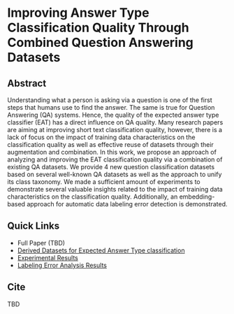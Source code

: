 # Improving Answer Type Classification Quality Through Combined Question Answering Datasets

## Abstract

Understanding what a person is asking via a question is one of the first steps that humans use to find the answer. 
The same is true for Question Answering (QA) systems. 
Hence, the quality of the expected answer type classifier (EAT) has a direct influence on QA quality. 
Many research papers are aiming at improving short text classification quality, however, there is a lack of focus on the impact of training data characteristics on the classification quality as well as effective reuse of datasets through their augmentation and combination.
In this work, we propose an approach of analyzing and improving the EAT classification quality via a combination of existing QA datasets. 
We provide 4 new question classification datasets based on several well-known QA datasets as well as the approach to unify its class taxonomy.
We made a sufficient amount of experiments to demonstrate several valuable insights related to the impact of training data characteristics on the classification quality.
Additionally, an embedding-based approach for automatic data labeling error detection is demonstrated.

## Quick Links

* Full Paper (TBD)
* [Derived Datasets for Expected Answer Type classification]()
* [Experimental Results]()
* [Labeling Error Analysis Results]()

## Cite

TBD